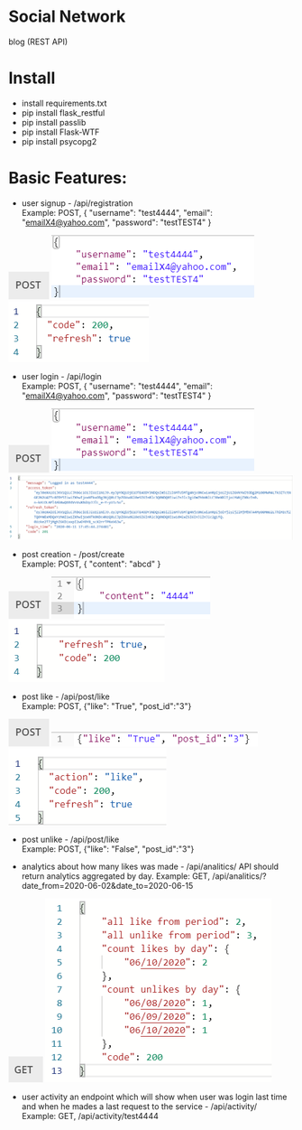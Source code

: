 # Social Network
blog (REST API)
# Install
* install requirements.txt
* pip install flask_restful
* pip install passlib
* pip install Flask-WTF
* pip install psycopg2

# Basic Features:
* user signup - /api/registration  
Example: POST,
{
    "username": "test4444",
    "email": "emailX4@yahoo.com",
    "password": "testTEST4"
}

![Alt text](static/doc/post.png?raw=true "Basic Features")
![Alt text](static/doc/1.png?raw=true "Basic Features")
![Alt text](static/doc/1_2.png?raw=true "Basic Features")
* user login - /api/login  
Example: POST,
{
    "username": "test4444",
    "email": "emailX4@yahoo.com",
    "password": "testTEST4"
}

![Alt text](static/doc/post.png?raw=true "Basic Features")
![Alt text](static/doc/1.png?raw=true "Basic Features")
![Alt text](static/doc/2_2.png?raw=true "Basic Features")
* post creation - /post/create  
Example: POST,
{
    "content": "abcd"
}

![Alt text](static/doc/post.png?raw=true "Basic Features")
![Alt text](static/doc/3_1.png?raw=true "Basic Features")
![Alt text](static/doc/3_2.png?raw=true "Basic Features")
* post like - /api/post/like  
Example: POST,
{"like": "True", "post_id":"3"}

![Alt text](static/doc/post.png?raw=true "Basic Features")
![Alt text](static/doc/4_1.png?raw=true "Basic Features")
![Alt text](static/doc/4_2.png?raw=true "Basic Features")
* post unlike  - /api/post/like  
Example: POST,
{"like": "False", "post_id":"3"}

* analytics about how many likes was made - /api/analitics/
 API should return analytics aggregated by day.
 Example: GET,  /api/analitics/?date_from=2020-06-02&date_to=2020-06-15
 
 ![Alt text](static/doc/get.png?raw=true "Basic Features")
 ![Alt text](static/doc/6.png?raw=true "Basic Features")
* user activity an endpoint which will show when user was login last time and when he mades a last 
request to the service -  /api/activity/<user>
 Example: GET, /api/activity/test4444
 
